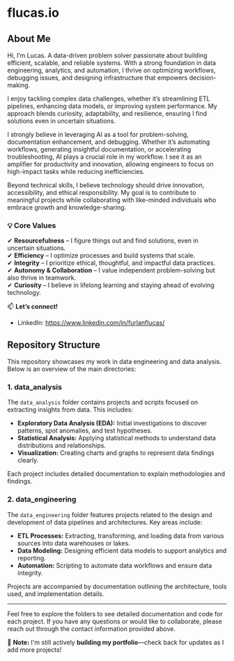 # flucas.io

## About Me

Hi, I’m Lucas. A data-driven problem solver passionate about building efficient, scalable, and reliable systems. With a strong foundation in data engineering, analytics, and automation, I thrive on optimizing workflows, debugging issues, and designing infrastructure that empowers decision-making.

I enjoy tackling complex data challenges, whether it’s streamlining ETL pipelines, enhancing data models, or improving system performance. My approach blends curiosity, adaptability, and resilience, ensuring I find solutions even in uncertain situations.

I strongly believe in leveraging AI as a tool for problem-solving, documentation enhancement, and debugging. Whether it’s automating workflows, generating insightful documentation, or accelerating troubleshooting, AI plays a crucial role in my workflow. I see it as an amplifier for productivity and innovation, allowing engineers to focus on high-impact tasks while reducing inefficiencies.

Beyond technical skills, I believe technology should drive innovation, accessibility, and ethical responsibility. My goal is to contribute to meaningful projects while collaborating with like-minded individuals who embrace growth and knowledge-sharing.

### 💡 Core Values

✔ **Resourcefulness** – I figure things out and find solutions, even in uncertain situations.  
✔ **Efficiency** – I optimize processes and build systems that scale.  
✔ **Integrity** – I prioritize ethical, thoughtful, and impactful data practices.  
✔ **Autonomy & Collaboration** – I value independent problem-solving but also thrive in teamwork.  
✔ **Curiosity** – I believe in lifelong learning and staying ahead of evolving technology.

📫 **Let’s connect!**

- LinkedIn: https://www.linkedin.com/in/furlanflucas/  

## Repository Structure

This repository showcases my work in data engineering and data analysis. Below is an overview of the main directories:

### 1. data_analysis

The `data_analysis` folder contains projects and scripts focused on extracting insights from data. This includes:

- **Exploratory Data Analysis (EDA):** Initial investigations to discover patterns, spot anomalies, and test hypotheses.
- **Statistical Analysis:** Applying statistical methods to understand data distributions and relationships.
- **Visualization:** Creating charts and graphs to represent data findings clearly.

Each project includes detailed documentation to explain methodologies and findings.

### 2. data_engineering

The `data_engineering` folder features projects related to the design and development of data pipelines and architectures. Key areas include:

- **ETL Processes:** Extracting, transforming, and loading data from various sources into data warehouses or lakes.
- **Data Modeling:** Designing efficient data models to support analytics and reporting.
- **Automation:** Scripting to automate data workflows and ensure data integrity.

Projects are accompanied by documentation outlining the architecture, tools used, and implementation details.

---

Feel free to explore the folders to see detailed documentation and code for each project. If you have any questions or would like to collaborate, please reach out through the contact information provided above.

🚧 **Note:** I'm still actively **building my portfolio**—check back for updates as I add more projects!  
